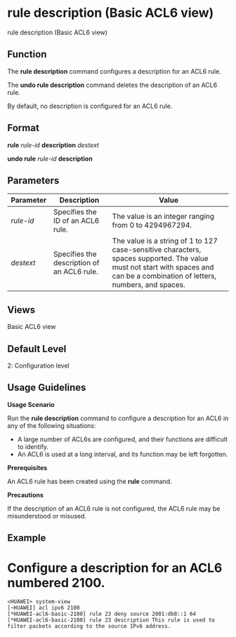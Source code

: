 rule description (Basic ACL6 view)
==================================

rule description (Basic ACL6 view)

Function
--------



The **rule description** command configures a description for an ACL6 rule.

The **undo rule description** command deletes the description of an ACL6 rule.



By default, no description is configured for an ACL6 rule.


Format
------

**rule** *rule-id* **description** *destext*

**undo rule** *rule-id* **description**


Parameters
----------

| Parameter | Description | Value |
| --- | --- | --- |
| *rule-id* | Specifies the ID of an ACL6 rule. | The value is an integer ranging from 0 to 4294967294. |
| *destext* | Specifies the description of an ACL6 rule. | The value is a string of 1 to 127 case-sensitive characters, spaces supported. The value must not start with spaces and can be a combination of letters, numbers, and spaces. |



Views
-----

Basic ACL6 view


Default Level
-------------

2: Configuration level


Usage Guidelines
----------------

**Usage Scenario**

Run the **rule description** command to configure a description for an ACL6 in any of the following situations:

* A large number of ACL6s are configured, and their functions are difficult to identify.
* An ACL6 is used at a long interval, and its function may be left forgotten.

**Prerequisites**



An ACL6 rule has been created using the **rule** command.



**Precautions**



If the description of an ACL6 rule is not configured, the ACL6 rule may be misunderstood or misused.




Example
-------

# Configure a description for an ACL6 numbered 2100.
```
<HUAWEI> system-view
[~HUAWEI] acl ipv6 2100
[*HUAWEI-acl6-basic-2100] rule 23 deny source 2001:db8::1 64
[*HUAWEI-acl6-basic-2100] rule 23 description This rule is used to filter packets according to the source IPv6 address.

```